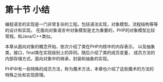 # 第十节 小结

编程语言的实现是一门非常复杂的工程。包括语法实现，对象模型。流程结构等等的设计和实现。
在面向对象语言中对象模型是尤为重要的，PHP的对象模型比较常规。和Java/C++类似。

本章从面向对象的概念开始，依次介绍了类在PHP内核中的内存表示。
以及抽象类，接口，final类在实现级别上的异同。随后介绍了类的成员变量，
成员方法的内部存储方式。面向对象中的继承，封装和抽象的实现。

PHP中有一些特殊的成员方法，称为魔术方法，本章也介绍了这些魔术的方法的特殊之处和实现原理。
